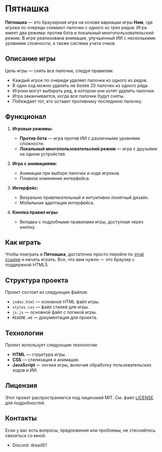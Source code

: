 # Пятнашка

**Пятнашка** — это браузерная игра на основе вариации игры **Ним**, где игроки по очереди снимают палочки с одного из трех рядов. Игра имеет два режима: против бота и локальный многопользовательский режим. В игре реализована анимация, улучшенный ИИ с несколькими уровнями сложности, а также система учета очков.

## Описание игры

Цель игры — снять все палочки, следуя правилам:

- Каждый игрок по очереди удаляет палочки из одного из рядов.
- В один ход можно удалить не более 20 палочек из одного ряда.
- Игроки могут выбирать ряд, в котором они хотят удалить палочки.
- Игра заканчивается, когда все палочки будут сняты.
- Побеждает тот, кто оставит противнику последнюю палочку.

## Функционал

1. **Игровые режимы:**
   - **Против бота** — игра против ИИ с различными уровнями сложности.
   - **Локальный многопользовательский режим** — игра с друзьями на одном устройстве.

2. **Игра с анимациями:**
   - Анимации при выборе палочек и ходе игроков.
   - Плавное изменение интерфейса.

3. **Интерфейс:**
   - Визуально привлекательный и интуитивно понятный дизайн.
   - Мобильная адаптация интерфейса.

4. **Кнопка правил игры:**
   - Вкладка с подробными правилами игры, доступная через кнопку.

## Как играть

Чтобы поиграть в **Пятнашка**, достаточно просто перейти по [этой ссылке](https://dread5161.github.io/Pyatnashka/) и начать играть. Все, что вам нужно — это браузер с поддержкой HTML5.

## Структура проекта

Проект состоит из следующих файлов:

- `index.html` — основной HTML файл игры.
- `styles.css` — файл стилей для игры.
- `js.js` — основной файл с логикой игры.
- `README.md` — документация для проекта.

## Технологии

Проект использует следующие технологии:

- **HTML** — структура игры.
- **CSS** — стилизация и анимации.
- **JavaScript** — логика игры, включая обработку пользовательских ходов и ИИ.

## Лицензия

Этот проект распространяется под лицензией MIT. См. файл [LICENSE](LICENSE) для подробностей.

## Контакты

Если у вас есть вопросы, предложения или проблемы, не стесняйтесь связаться со мной.

- Discord: dread51
